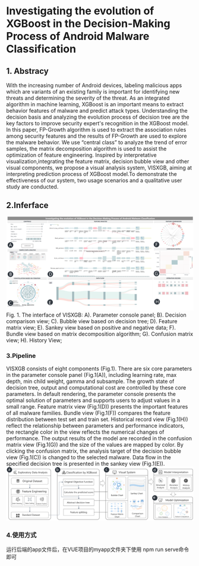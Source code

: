 # Investigating the evolution of XGBoost in the Decision-Making Process of Android Malware Classification
## 1. Abstracy
With the increasing number of Android devices, labeling malicious apps which are variants of an existing family is important for identifying new threats and determining the severity of the threat. As an integrated algorithm in machine learning, XGBoost is an important means to extract behavior features of malware and predict attack types. Understanding the decision basis and analyzing the evolution process of decision tree are the key factors to improve security expert's recognition in the XGBoost model. In this paper, FP-Growth algorithm is used to extract the association rules among security features and the results of FP-Growth are used to explore the malware behavior. We use “central class” to analyze the trend of error samples, the matrix decomposition algorithm is used to assist the optimization of feature engineering. Inspired by interpretative visualization,integrating the feature matrix, decision bubble view and other visual components, we propose a visual analysis system, VISXGB, aiming at interpreting prediction process of XGBoost model.To demonstrate the effectiveness of our system, two usage scenarios and a qualitative user study are conducted. 

## 2.Inferface
![Inferface](https://github.com/zzhongying/XGBoost_VUE/blob/b79f123099451f2d637fb5335a4b0610f2b8acf1/img/system.png)
Fig. 1. The interface of VISXGB: A). Parameter console panel; B). Decision comparison view; C). Bubble view based on decision tree; D). Feature matrix
view; E). Sankey view based on positive and negative data; F). Bundle view based on matrix decomposition algorithm; G). Confusion matrix view; H). History
View;

### 3.Pipeline
VISXGB consists of eight components (Fig.1). There are six core parameters in the parameter console panel (Fig.1(A)), including learning rate, max depth, min child weight, gamma and subsample. The growth state of decision tree, output and computational cost are controlled by these core parameters. In default rendering, the parameter console presents the optimal solution of parameters and supports users to adjust values in a small range. Feature matrix view (Fig.1(D)) presents
the important features of all malware families. Bundle view (Fig.1(F)) compares the feature distribution between test set and train set. Historical record view (Fig.1(H)) reflect the relationship between parameters and performance indicators, the rectangle color in the view reflects the numerical changes of performance. The output results of the model are recorded in the confusion matrix view (Fig.1(G)) and the size of the values are mapped by color. By clicking the confusion matrix, the analysis target of the decision bubble view (Fig.1(C)) is changed to the selected malware. Data flow in the specified decision tree is presented in the sankey view (Fig.1(E)).
![pipeline](https://github.com/zzhongying/XGBoost_VUE/blob/b79f123099451f2d637fb5335a4b0610f2b8acf1/img/pipeline.png)

### 4.使用方式
运行后端的app文件后，在VUE项目的myapp文件夹下使用 npm run serve命令即可
